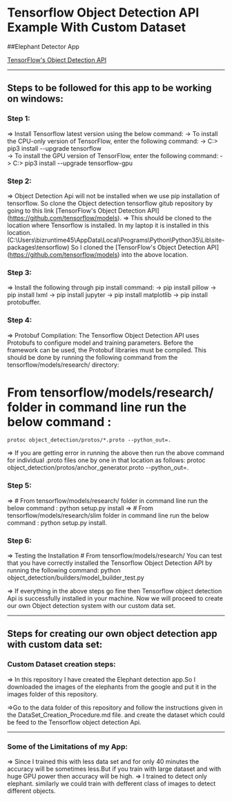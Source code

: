 # Tensorflow Object Detection API Example With Custom Dataset

##Elephant Detector App

[TensorFlow's Object Detection API](https://github.com/tensorflow/models/tree/master/research/object_detection)

-----------------------------------------------------------------------------------------------------------------------------------------
## Steps to be followed for this app to be working on windows:

### Step 1:

=> Install Tensorflow latest version using the below command:
	-> To install the CPU-only version of TensorFlow, enter the following command:
		-> C:\> pip3 install --upgrade tensorflow	
	-> To install the GPU version of TensorFlow, enter the following command:
		-> C:\> pip3 install --upgrade tensorflow-gpu


		
### Step 2:

=> Object Detection Api will not be installed when we use pip installation of tensorflow. 
   So clone the Object detection tensorflow gitub repository  by going to this link [TensorFlow's Object Detection API] (https://github.com/tensorflow/models).
=> This should be cloned to the location where Tensorflow is installed. In my laptop it is installed in this location.
   (C:\Users\bizruntime45\AppData\Local\Programs\Python\Python35\Lib\site-packages\tensorflow)
   So I cloned the  [TensorFlow's Object Detection API] (https://github.com/tensorflow/models) into the above location.


   
### Step 3:

=> Install the following through pip install command:
		-> pip install pillow
		-> pip install lxml
		-> pip install jupyter
		-> pip install matplotlib
		-> pip install protobuffer.


		
### Step 4:

=> Protobuf Compilation:
   The Tensorflow Object Detection API uses Protobufs to configure model and training parameters. Before the framework can be used, the Protobuf libraries must be compiled. This should be done by running the following command from the tensorflow/models/research/ directory:

   # From tensorflow/models/research/  folder in command line   run the below command :
	protoc object_detection/protos/*.proto --python_out=.  

=> If you are getting error in running the above then run the above command for individual .proto files one by one in that location as follows:
   protoc object_detection/protos/anchor_generator.proto --python_out=.

   
  
### Step 5:

=> # From tensorflow/models/research/  folder in command line   run the below command :
     python setup.py install
=> # From tensorflow/models/research/slim  folder in command line   run the below command :
     python setup.py install.



	 
### Step 6:

=> Testing the Installation
	# From tensorflow/models/research/
	You can test that you have correctly installed the Tensorflow Object Detection API by running the following command:
		python object_detection/builders/model_builder_test.py

=> If everything in the above steps go fine then Tensorflow object detection Api is successfully installed in your machine. 
   Now we will	proceed to create our own 	Object detection system with our custom data set.

-------------------------------------------------------------------------------------------------------------------------------------------------

## Steps for creating our own object detection app with custom data set:

### Custom Dataset creation steps:

=> In this repository I have created the Elephant detection app.So I downloaded the images of the elephants from the google and put it in the images folder of this repository.

=>Go to the data folder of this repository and follow the instructions given in the DataSet_Creation_Procedure.md file.
  and create the dataset which could be feed to the Tensorflow object detection Api.

-------------------------------------------------------------------------------------------------------------------------------------------------

	
### Some of the Limitations of my App:

=> Since I trained this with less data set and for only 40 minutes the accuracy will be sometimes less.But if you train with large dataset and with huge GPU power then accuracy will be high.
=> I trained to detect only elephant. similarly we could train with defferent class of images to detect different objects.



